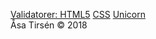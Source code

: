 <p><a href="http://validator.w3.org/check/referer">Validatorer: HTML5</a>
    <a href="http://jigsaw.w3.org/css-validator/check/referer">CSS</a>
    <a href="http://validator.w3.org/unicorn/check?ucn_uri=referer&amp;ucn_task=conformance">Unicorn</a><br>
        Åsa Tirsén &copy; 2018</p>
